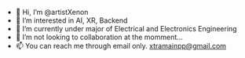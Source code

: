 - 👋 Hi, I’m @artistXenon
- 👀 I’m interested in AI, XR, Backend
- 🌱 I’m currently under major of Electrical and Electronics Engineering
- 💞️ I’m not looking to collaboration at the momment...
- 📫 You can reach me through email only. xtramainpp@gmail.com

